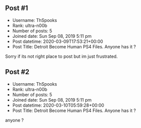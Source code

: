 ## Post #1
- Username: ThSpooks
- Rank: ultra-n00b
- Number of posts: 5
- Joined date: Sun Sep 08, 2019 5:11 pm
- Post datetime: 2020-03-09T17:53:21+00:00
- Post Title: Detroit Become Human PS4 Files. Anyone has it ?

Sorry if its not right place to post but im just frustrated.
## Post #2
- Username: ThSpooks
- Rank: ultra-n00b
- Number of posts: 5
- Joined date: Sun Sep 08, 2019 5:11 pm
- Post datetime: 2020-03-10T05:59:28+00:00
- Post Title: Detroit Become Human PS4 Files. Anyone has it ?

anyone ?
